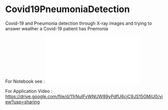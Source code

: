 # Covid19PneumoniaDetection
Covid-19 and Pneumonia detection through X-ray images and trying to answer weather a Covid-19 patient has Pnemonia

For Notebook see : ![Covid-19 MD](covid_19_x_ray_with_pneumonia%20(1).md)

For Application Video : https://drive.google.com/file/d/11rNuIFvWNUW89yPdfU6cjC9JS15GMiU0/view?usp=sharing
